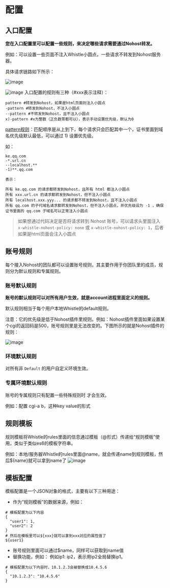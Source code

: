 # 配置
## 入口配置
**您在入口配置里可以配置一些规则，来决定哪些请求需要通过Nohost转发。**

例如：可以设置一些页面不注入Whistle小圆点，一些请求不转发到Nohost服务器。

具体请求链路如下所示：

![image](https://user-images.githubusercontent.com/9802379/70115398-89268880-169a-11ea-8ad9-f0fab305b633.png)

![image](https://user-images.githubusercontent.com/11450939/80209935-77ec1180-8665-11ea-909c-f45e0c6db636.png)
入口配置的规则有三种（#xxx表示注释）：
```
pattern #转发到Nohost，如果是html页面则注入小圆点
-pattern #转发到Nohost，不注入小圆点
--pattern #不转发到Nohost，且不注入小圆点
x)-pattern #x为整数（正负数零都可以），表示手动设置优先级，默认为0
```
[pattern规则](https://wproxy.org/whistle/pattern.html)：匹配顺序是从上到下，每个请求只会匹配其中一个，证书里面到域名优先级默认最低，可以通过 1) 设置优先级。

如：
```
ke.qq.com
-*.url.cn
--localhost.**
-1)**.qq.com

表示：

所有 ke.qq.com 的请求都转发到Nohost，且所有 html 都注入小圆点
所有 xxx.url.cn 的请求都转发到Nohost，但不注入小圆点
所有 localhost.xxx.yyy... 的请求都不转发到Nohost，且不注入小圆点
所有 qq.com 的子代域名请求都转发到Nohost，但不注入小圆点，并优先级设为 -1 ，确保证书里面的 qq.com 子域名可以正常注入小圆点
```

> 如果想通过代码决定是否将请求转到 Nohost 账号，可以请求头里面注入 `x-whistle-nohost-policy: none` 或 `x-whistle-nohost-policy: 1`，后者如果是html页面会注入小圆点

## 账号规则
每个接入Nohost的团队都可以设置账号规则，其主要作用于你团队里的成员，规则分为默认规则和专属规则。

### 账号默认规则
**账号的默认规则可以对所有用户生效，就是account进程里面定义的规则。**

默认规则相当于每个用户本地Whistle的default规则。

注意：它的优先级是低于Nohost插件里规则。例如：Nohost插件里面如果设置某个cgi的返回码是500，账号规则里是无法改变的。下图所示的就是Nohost插件的规则：

![image](https://user-images.githubusercontent.com/9802379/70145884-07574f00-16dc-11ea-8746-60da5ebd0883.png)

### 环境默认规则
对所有非 `Default` 的用户自定义环境生效。

### 专属环境默认规则
账号的专属规则只有配置一些特殊规则时 才会生效。

例如：配置 cgi-a b，这种key value的形式

## 规则模板
规则模板将Whistle的rules里面的信息通过模板（@形式）传递给“规则模板”使用，类似于类似es6的模板字符串。

例如：本地/服务器Whistle的rules里面@name，就会传递name到规则模板，然后${name}就可以拿到name了
![image](https://user-images.githubusercontent.com/9802379/70147394-1390db80-16df-11ea-8074-274bf278cc75.png)

## 模板配置
模板配置是一个JSON对象的格式，主要有以下三种用途：
- 作为“规则模板”的数据来源，例如：
```
# 模板配置为以下内容
{
  "user1": 1,
  "user2": 2
}
# 然后在模板里可以${xxx}就可以拿到xxx对应的属性值了
${user1}
```
- 账号规则里面可以通过$name，同样可以获取到name值
- 替换功能，例如：
例如ip1: ip2，表示用ip2全局替换ip1。
```
# 模板配置为以下内容时，10.1.2.3会被替换成10.4.5.6
{
  "10.1.2.3": "10.4.5.6"
}
```

